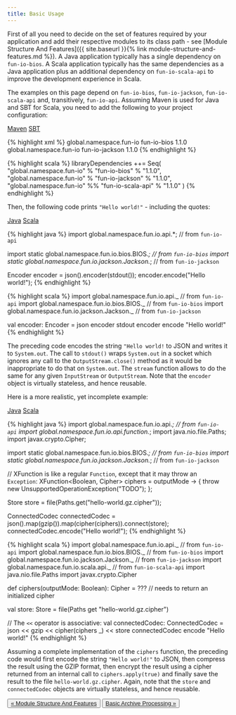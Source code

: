 ```yaml
---
title: Basic Usage
---
```


First of all you need to decide on the set of features required by your application and add their respective modules to 
its class path - see [Module Structure And Features]({{ site.baseurl }}{% link module-structure-and-features.md %}).
A Java application typically has a single dependency on `fun-io-bios`.
A Scala application typically has the same dependencies as a Java application plus an additional dependency on
`fun-io-scala-api` to improve the development experience in Scala. 

The examples on this page depend on `fun-io-bios`, `fun-io-jackson`, `fun-io-scala-api` and, transitively, `fun-io-api`.
Assuming Maven is used for Java and SBT for Scala, you need to add the following to your project configuration:

<nav>
  <div class="nav nav-tabs" role="tablist">
    <a class="nav-item nav-link active" id="maven-tab" data-toggle="tab" href="#maven" role="tab" aria-controls="maven" aria-selected="true">Maven</a>
    <a class="nav-item nav-link" id="sbt-tab" data-toggle="tab" href="#sbt" role="tab" aria-controls="sbt" aria-selected="false">SBT</a>
  </div>
</nav>
<div class="tab-content">
  <div class="tab-pane active" id="maven" role="tabpanel" aria-labelledby="maven-tab">

{% highlight xml %}
<dependencies>
    <dependency>
        <groupId>global.namespace.fun-io</groupId>
        <artifactId>fun-io-bios</artifactId>
        <version>1.1.0</version>
    </dependency>
    <dependency>
        <groupId>global.namespace.fun-io</groupId>
        <artifactId>fun-io-jackson</artifactId>
        <version>1.1.0</version>
    </dependency>
</dependencies>
{% endhighlight %}

  </div>
  <div class="tab-pane" id="sbt" role="tabpanel" aria-labelledby="sbt-tab">

{% highlight scala %}
libraryDependencies ++= Seq(
  "global.namespace.fun-io" % "fun-io-bios" % "1.1.0",
  "global.namespace.fun-io" % "fun-io-jackson" % "1.1.0",
  "global.namespace.fun-io" %% "fun-io-scala-api" % "1.1.0"
)
{% endhighlight %}

  </div>
</div>

Then, the following code prints `"Hello world!"` - including the quotes:

<nav>
  <div class="nav nav-tabs" role="tablist">
    <a class="nav-item nav-link active" id="java1-tab" data-toggle="tab" href="#java1" role="tab" aria-controls="java1" aria-selected="true">Java</a>
    <a class="nav-item nav-link" id="scala1-tab" data-toggle="tab" href="#scala1" role="tab" aria-controls="scala1" aria-selected="false">Scala</a>
  </div>
</nav>
<div class="tab-content">
  <div class="tab-pane active" id="java1" role="tabpanel" aria-labelledby="java1-tab">

{% highlight java %}
import global.namespace.fun.io.api.*;                    // from `fun-io-api`

import static global.namespace.fun.io.bios.BIOS.*;       // from `fun-io-bios`
import static global.namespace.fun.io.jackson.Jackson.*; // from `fun-io-jackson`

Encoder encoder = json().encoder(stdout());
encoder.encode("Hello world!");
{% endhighlight %}

  </div>
  <div class="tab-pane" id="scala1" role="tabpanel" aria-labelledby="scala1-tab">

{% highlight scala %}
import global.namespace.fun.io.api._             // from `fun-io-api`
import global.namespace.fun.io.bios.BIOS._       // from `fun-io-bios`
import global.namespace.fun.io.jackson.Jackson._ // from `fun-io-jackson`

val encoder: Encoder = json encoder stdout
encoder encode "Hello world!"
{% endhighlight %}

  </div>
</div>

The preceding code encodes the string `"Hello world!` to JSON and writes it to `System.out`.
The call to `stdout()` wraps `System.out` in a socket which ignores any call to the `OutputStream.close()` method as it 
would be inappropriate to do that on `System.out`.
The `stream` function allows to do the same for any given `InputStream` or `OutputStream`.
Note that the `encoder` object is virtually stateless, and hence reusable.

Here is a more realistic, yet incomplete example:

<nav>
  <div class="nav nav-tabs" role="tablist">
    <a class="nav-item nav-link active" id="java2-tab" data-toggle="tab" href="#java2" role="tab" aria-controls="java2" aria-selected="true">Java</a>
    <a class="nav-item nav-link" id="scala2-tab" data-toggle="tab" href="#scala2" role="tab" aria-controls="scala2" aria-selected="false">Scala</a>
  </div>
</nav>
<div class="tab-content">
  <div class="tab-pane active" id="java2" role="tabpanel" aria-labelledby="java2-tab">

{% highlight java %}
import global.namespace.fun.io.api.*;                    // from `fun-io-api`
import global.namespace.fun.io.api.function.*;
import java.nio.file.Paths;
import javax.crypto.Cipher;

import static global.namespace.fun.io.bios.BIOS.*;       // from `fun-io-bios`
import static global.namespace.fun.io.jackson.Jackson.*; // from `fun-io-jackson`

// XFunction is like a regular `Function`, except that it may throw an `Exception`:
XFunction<Boolean, Cipher> ciphers = outputMode -> { throw new UnsupportedOperationException("TODO"); };

Store store = file(Paths.get("hello-world.gz.cipher"));

ConnectedCodec connectedCodec = json().map(gzip()).map(cipher(ciphers)).connect(store);
connectedCodec.encode("Hello world!");
{% endhighlight %}

  </div>
  <div class="tab-pane" id="scala2" role="tabpanel" aria-labelledby="scala2-tab">

{% highlight scala %}
import global.namespace.fun.io.api._             // from `fun-io-api`
import global.namespace.fun.io.bios.BIOS._       // from `fun-io-bios`
import global.namespace.fun.io.jackson.Jackson._ // from `fun-io-jackson`
import global.namespace.fun.io.scala.api._       // from `fun-io-scala-api`
import java.nio.file.Paths
import javax.crypto.Cipher

def ciphers(outputMode: Boolean): Cipher = ??? // needs to return an initialized cipher

val store: Store = file(Paths get "hello-world.gz.cipher")

// The `<<` operator is associative: 
val connectedCodec: ConnectedCodec = json << gzip << cipher(ciphers _) << store
connectedCodec encode "Hello world!"
{% endhighlight %}

  </div>
</div>

Assuming a complete implementation of the `ciphers` function, the preceding code would first encode the string 
`"Hello world!"` to JSON, then compress the result using the GZIP format, then encrypt the result using a cipher 
returned from an internal call to `ciphers.apply(true)` and finally save the result to the file `hello-world.gz.cipher`.
Again, note that the `store` and `connectedCodec` objects are virtually stateless, and hence reusable.

<div class="btn-group d-flex justify-content-center" role="group" aria-label="Pagination">
  <button type="button" class="btn btn-light"><a href="{{ site.baseurl }}{% link module-structure-and-features.md %}">&laquo; Module Structure And Features</a></button>
  <button type="button" class="btn btn-light"><a href="{{ site.baseurl }}{% link basic-archive-processing.md %}">Basic Archive Processing &raquo;</a></button>
</div>
